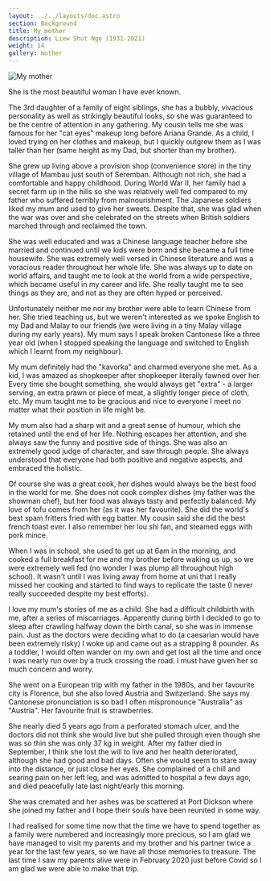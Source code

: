 ```yaml
---
layout: ../../layouts/doc.astro
section: Background
title: My mother
description: Liew Shut Ngo (1931-2021)
weight: 14
gallery: mother
---
```


![My mother](/images/about/mother.jpg)


She is the most beautiful woman I have ever known.

The 3rd daughter of a family of eight siblings, she has a bubbly, vivacious personality as well as strikingly beautiful looks, so she was guaranteed to be the centre of attention in any gathering. My cousin tells me she was famous for her "cat eyes" makeup long before Ariana Grande. As a child, I loved trying on her clothes and makeup, but I quickly outgrew them as I was taller than her (same height as my Dad, but shorter than my brother).

She grew up living above a provision shop (convenience store) in the tiny village of Mambau just south of Seremban. Although not rich, she had a comfortable and happy childhood. During World War II, her family had a secret farm up in the hills so she was relatively well fed compared to my father who suffered terribly from malnourishment. The Japanese soldiers liked my mum and used to give her sweets. Despite that, she was glad when the war was over and she celebrated on the streets when British soldiers marched through and reclaimed the town.

She was well educated and was a Chinese language teacher before she married and continued until we kids were born and she became a full time housewife. She was extremely well versed in Chinese literature and was a voracious reader throughout her whole life. She was always up to date on world affairs, and taught me to look at the world from a wide perspective, which became useful in my career and life. She really taught me to see things as they are, and not as they are often hyped or perceived.

Unfortunately neither me nor my brother were able to learn Chinese from her. She tried teaching us, but we weren't interested as we spoke English to my Dad and Malay to our friends (we were living in a tiny Malay village during my early years). My mum says I speak broken Cantonese like a three year old (when I stopped speaking the language and switched to English which I learnt from my neighbour).

My mum definitely had the "kavorka" and charmed everyone she met. As a kid, I was amazed as shopkeeper after shopkeeper literally fawned over her. Every time she bought something, she would always get "extra" - a larger serving, an extra prawn or piece of meat, a slightly longer piece of cloth, etc. My mum taught me to be gracious and nice to everyone I meet no matter what their position in life might be.

My mum also had a sharp wit and a great sense of humour, which she retained until the end of her life. Nothing escapes her attention, and she always saw the funny and positive side of things. She was also an extremely good judge of character, and saw through people. She always understood that everyone had both positive and negative aspects, and embraced the holistic.

Of course she was a great cook, her dishes would always be the best food in the world for me. She does not cook complex dishes (my father was the showman chef), but her food was always tasty and perfectly balanced. My love of tofu comes from her (as it was her favourite). She did the world's best spam fritters fried with egg batter. My cousin said she did the best french toast ever. I also remember her lou shi fan, and steamed eggs with pork mince.

When I was in school, she used to get up at 6am in the morning, and cooked a full breakfast for me and my brother before waking us up, so we were extremely well fed (no wonder I was plump all throughout high school). It wasn't until I was living away from home at uni that I really missed her cooking and started to find ways to replicate the taste (I never really succeeded despite my best efforts).

I love my mum's stories of me as a child. She had a difficult childbirth with me, after a series of miscarriages. Apparently during birth I decided to go to sleep after crawling halfway down the birth canal, so she was in immense pain. Just as the doctors were deciding what to do (a caesarian would have been extremely risky) I woke up and came out as a strapping 8 pounder. As a toddler, I would often wander on my own and get lost all the time and once I was nearly run over by a truck crossing the road. I must have given her so much concern and worry.

She went on a European trip with my father in the 1980s, and her favourite city is Florence, but she also loved Austria and Switzerland. She says my Cantonese pronunciation is so bad I often mispronounce "Australia" as "Austria". Her favourite fruit is strawberries.

She nearly died 5 years ago from a perforated stomach ulcer, and the doctors did not think she would live but she pulled through even though she was so thin she was only 37 kg in weight. After my father died in September, I think she lost the will to live and her health deteriorated, although she had good and bad days. Often she would seem to stare away into the distance, or just close her eyes. She complained of a chill and searing pain on her left leg, and was admitted to hospital a few days ago, and died peacefully late last night/early this morning.

She was cremated and her ashes was be scattered at Port Dickson where she joined my father and I hope their souls have been reunited in some way.

I had realised for some time now that the time we have to spend together as a family were numbered and increasingly more precious, so I am glad we have managed to visit my parents and my brother and his partner twice a year for the last few years, so we have all those memories to treasure. The last time I saw my parents alive were in February 2020 just before Covid so I am glad we were able to make that trip.
